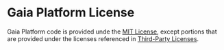 # Gaia Platform License

Gaia Platform code is provided unde the [MIT License](LICENSE.txt), except portions that are provided under the licenses referenced in [Third-Party Licenses](production/licenses/LICENSE.third-party.txt).
